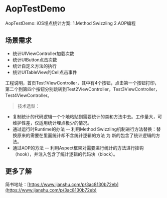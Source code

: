 # AopTestDemo
AopTestDemo: iOS埋点统计方案: 1.Method Swizzling 2.AOP编程


## 场景需求

- 统计UIViewController加载次数
- 统计UIButton点击次数
- 统计自定义方法的执行
- 统计UITableView的Cell点击事件

工程说明，首页Test1ViewController，其中有4个按钮，点击第一个按钮打印，第二个到第四个按钮分别跳转到Test2ViewController，Test3ViewController，Test4ViewController。

> 技术选型：

- 复制统计的代码逻辑一个个地粘贴到需要统计的类和方法中去。工作量大，可维护性差，仅适用统计埋点极少的情况。
- 通过运行时Runtime的办法 -- 利用Method Swizzling机制进行方法替换：替换原来的需要在里面统计却不含统计逻辑的方法 为 新的包含了统计逻辑的方法。
- 通过AOP的方法 -- 利用Aspect框架对需要进行统计的方法进行挂钩（hook），并注入包含了统计逻辑的代码块（block）。


## 更多了解

简书地址：[https://www.jianshu.com/p/3ac8130b72eb](https://www.jianshu.com/p/3ac8130b72eb)
